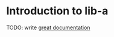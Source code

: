 # Introduction to lib-a

TODO: write [great documentation](http://jacobian.org/writing/what-to-write/)
